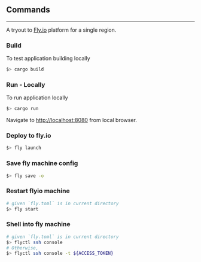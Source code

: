 ## Commands
---
A tryout to [Fly.io](https://fly.io/docs/) platform for a single region.

### Build

To test application building locally
```bash
$> cargo build
```

### Run - Locally

To run application locally
```bash
$> cargo run
```

Navigate to [http://localhost:8080](http://localhost:8080) from local browser.

### Deploy to fly.io
```bash
$> fly launch
```

### Save fly machine config
```bash
$> fly save -o
```

### Restart flyio machine
```bash
# given `fly.toml` is in current directory
$> fly start
```

### Shell into fly machine
```bash
# given `fly.toml` is in current directory
$> flyctl ssh console
# Otherwise,
$> flyctl ssh console -t ${ACCESS_TOKEN}
```
